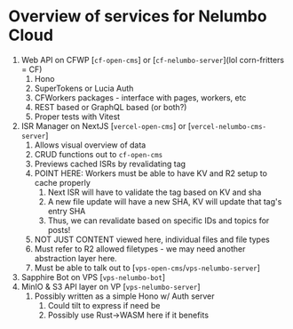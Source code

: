# Overview of services for Nelumbo Cloud

1. Web API on CFWP [`cf-open-cms`] or [`cf-nelumbo-server`](lol corn-fritters = CF)
   1. Hono
   2. SuperTokens or Lucia Auth
   3. CFWorkers packages - interface with pages, workers, etc
   4. REST based or GraphQL based (or both?)
   5. Proper tests with Vitest
2. ISR Manager on NextJS [`vercel-open-cms`] or [`vercel-nelumbo-cms-server`]
   1. Allows visual overview of data
   2. CRUD functions out to `cf-open-cms`
   3. Previews cached ISRs by revalidating tag
   4. POINT HERE: Workers must be able to have KV and R2 setup to cache properly
      1. Next ISR will have to validate the tag based on KV and sha
      2. A new file update will have a new SHA, KV will update that tag's entry SHA
      3. Thus, we can revalidate based on specific IDs and topics for posts!
   5. NOT JUST CONTENT viewed here, individual files and file types
   6. Must refer to R2 allowed filetypes - we may need another abstraction layer here.
   7. Must be able to talk out to [`vps-open-cms`/`vps-nelumbo-server`]
3. Sapphire Bot on VPS [`vps-nelumbo-bot`]
4. MinIO & S3 API layer on VP [`vps-nelumbo-server`]
   1. Possibly written as a simple Hono w/ Auth server 
      1. Could tilt to express if need be
      2. Possibly use Rust->WASM here if it benefits 